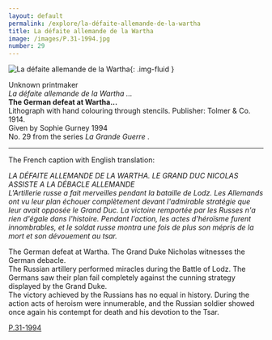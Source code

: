 ```yaml
---
layout: default
permalink: /explore/la-défaite-allemande-de-la-wartha
title: La défaite allemande de la Wartha
image: /images/P.31-1994.jpg
number: 29
---
```

![La défaite allemande de la Wartha]({{site.baseurl}}/images/P.31-1994.jpg){: .img-fluid }

Unknown printmaker  
_La défaite allemande de la Wartha ..._  
**The German defeat at Wartha...**  
Lithograph with hand colouring through stencils. Publisher: Tolmer & Co. 1914.  
Given by Sophie Gurney 1994  
No. 29 from the series _La Grande Guerre_ .

* * *

The French caption with English translation:

_LA DÉFAITE ALLEMANDE DE LA WARTHA. LE GRAND DUC NICOLAS ASSISTE A LA DÉBACLE ALLEMANDE  
L'Artillerie russe a fait merveilles pendant la bataille de Lodz. Les Allemands ont vu leur plan échouer complètement devant l'admirable stratégie que leur avait opposée le Grand Duc. La victoire remportée par les Russes n'a rien d'égale dans l'histoire. Pendant l'action, les actes d'héroïsme furent innombrables, et le soldat russe montra une fois de plus son mépris de la mort et son dévouement au tsar._

The German defeat at Wartha. The Grand Duke Nicholas witnesses the German debacle.  
The Russian artillery performed miracles during the Battle of Lodz. The Germans saw their plan fail completely against the cunning strategy displayed by the Grand Duke.  
The victory achieved by the Russians has no equal in history. During the action acts of heroism were innumerable, and the Russian soldier showed once again his contempt for death and his devotion to the Tsar.

[P.31-1994]({{site.collection_url}}id/object/198903)
